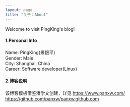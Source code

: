```yaml
---
layout: page
title: "关于：About"
---
```

Welcome to visit PingKing's blog!

#### 1.Personal Info
Name: PingKing(景银平)  
Gender: Male  
City: Shanghai, China  
Career: Software developer(Linux)  
#### 2.博客说明
该博客模板借鉴潘学文创建，详见
https://www.panxw.com/  
https://github.com/panxw/panxw.github.com  
